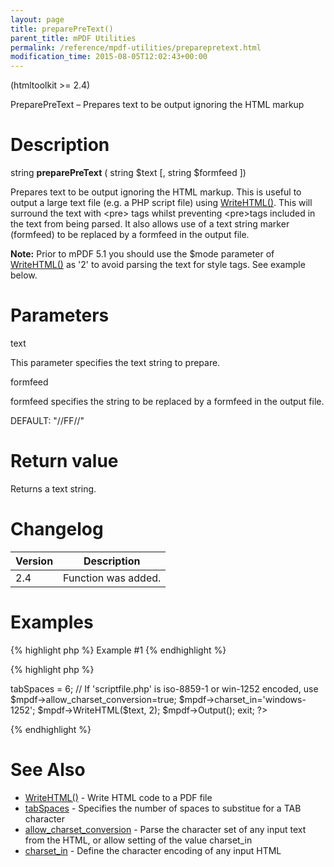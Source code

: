 ```yaml
---
layout: page
title: preparePreText()
parent_title: mPDF Utilities
permalink: /reference/mpdf-utilities/preparepretext.html
modification_time: 2015-08-05T12:02:43+00:00
---
```


<p>(htmltoolkit &gt;= 2.4)</p>
<p>PreparePreText – Prepares text to be output ignoring the HTML markup</p>

# Description

<p class="manual_block">string <b>preparePreText</b> ( string <span class="parameter">$text</span> [, string <span class="parameter">$formfeed</span> ])</p>
<p>Prepares text to be output ignoring the HTML markup. This is useful to output a large text file (e.g. a PHP script file) using <a href="{{ "/reference/mpdf-functions/writehtml.html" | prepend: site.baseurl }}">WriteHTML()</a>. This will surround the text with &lt;pre&gt; tags whilst preventing &lt;pre&gt;tags included in the text from being parsed. It also allows use of a text string marker (<span class="parameter">formfeed</span>) to be replaced by a formfeed in the output file.</p>

<div class="alert alert-info" role="alert"><strong>Note:</strong> Prior to mPDF 5.1 you should use the <span class="parameter">$mode </span>parameter of <a href="{{ "/reference/mpdf-functions/writehtml.html" | prepend: site.baseurl }}">WriteHTML()</a> as '2' to avoid parsing the text for style tags. See example below.</div>

# Parameters

<p class="manual_param_dt"><span class="parameter">text</span></p>
<p class="manual_param_dd">This parameter specifies the text string to prepare.</p>
<p class="manual_param_dt"><span class="parameter">formfeed</span></p>
<p class="manual_param_dd"><span class="parameter">formfeed</span> specifies the string to be replaced by a formfeed in the output file.

<span class="smallblock">DEFAULT</span>: "//FF//"</p>

# Return value

<p>Returns a text string.</p>

# Changelog

<table class="table"> <thead>
<tr> <th>Version</th><th>Description</th> </tr>
</thead> <tbody>
<tr>
<td>2.4</td>
<td>Function was added.</td>
</tr>
</tbody> </table>

# Examples

{% highlight php %}
Example #1
{% endhighlight %}

{% highlight php %}
<?php

<?php

include("../mpdf.php");

$text = file_get_contents('scriptfile.php');

$text = preparePreText($text);

// Default spaces/tab in mPDF is 8 as specified by HTML spec.

// Notepad and other text editors use a value of 6

$mpdf->tabSpaces = 6;

// If 'scriptfile.php' is iso-8859-1 or win-1252 encoded, use

$mpdf->allow_charset_conversion=true;

$mpdf->charset_in='windows-1252';

$mpdf->WriteHTML($text, 2);

$mpdf->Output();

exit;

?>
{% endhighlight %}

# See Also

<ul>
<li><a href="{{ "/reference/mpdf-functions/setdoctemplate.html" | prepend: site.baseurl }}">WriteHTML()</a> - Write HTML code to a PDF file</li>
<li><a href="{{ "/reference/mpdf-variables/tabspaces.html" | prepend: site.baseurl }}">tabSpaces</a> - Specifies the number of spaces to substitue for a <span class="smallblock">TAB</span> character</li>
<li><a href="{{ "/reference/mpdf-variables/allow-charset-conversion.html" | prepend: site.baseurl }}">allow_charset_conversion</a> - Parse the character set of any input text from the HTML, or allow setting of the value <span class="parameter">charset_in</span> </li>
<li><a href="{{ "/reference/mpdf-variables/charset-in.html" | prepend: site.baseurl }}">charset_in</a> - Define the character encoding of any input HTML</li>
</ul>
